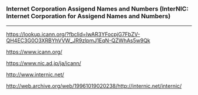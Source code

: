 ### Internet Corporation Assigend Names and Numbers (InterNIC: Internet Corporation for Assigend Names and Numbers)
---
https://lookup.icann.org/?fbclid=IwAR3YFocpjG7FbZV-QH4EC3G0O3XRBYhVVW_JR9zlpmJ1EqN-QZWhAs5w9Qk

https://www.icann.org/

https://www.nic.ad.jp/ja/icann/

http://www.internic.net/

http://web.archive.org/web/19961019020238/http://internic.net/internic/

```
```

```
```

```
```
